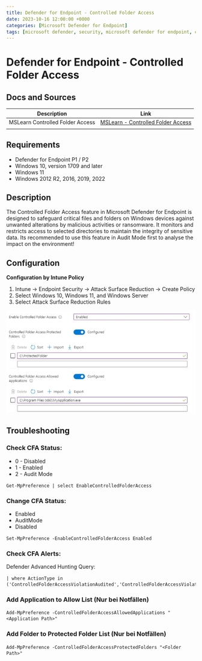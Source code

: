 ```yaml
---
title: Defender for Endpoint - Controlled Folder Access
date: 2023-10-16 12:00:00 +0000
categories: [Microsoft Defender for Endpoint]
tags: [microsoft defender, security, microsoft defender for endpoint, controlled folder access, attack surface reduction]     # TAG names should always be lowercase
---
```




# Defender for Endpoint - Controlled Folder Access

## Docs and Sources

| Description                     |     Link                                                                                                                                                                              |
| ------------------------------- | --------------------------------------------------------------------------------------------------------------------------------------------------------------------------------- |
| MSLearn Controlled Folder Access | [MSLearn - Controlled Folder Access](https://learn.microsoft.com/en-us/microsoft-365/security/defender-endpoint/controlled-folders?view=o365-worldwide)               |
|                                 |                                                                                                                                                                                   |

## Requirements

- Defender for Endpoint P1 / P2
- Windows 10, version 1709 and later
- Windows 11
- Windows 2012 R2, 2016, 2019, 2022

## Description

The Controlled Folder Access feature in Microsoft Defender for Endpoint is designed to safeguard critical files and folders on Windows devices against unwanted alterations by malicious activities or ransomware. It monitors and restricts access to selected directories to maintain the integrity of sensitive data. Its recommended to use this feature in Audit Mode first to analyse the impact on the environment!


## Configuration

**Configuration by Intune Policy**

1. Intune → Endpoint Security → Attack Surface Reduction → Create Policy
2. Select Windows 10, Windows 11, and Windows Server
3. Select Attack Surface Reduction Rules

![Controlled Folder Access Configuration](/img/posts/20231016/CFAconfig.png)


## Troubleshooting

### Check CFA Status:

- 0 - Disabled
- 1 - Enabled
- 2 - Audit Mode

```
Get-MpPreference | select EnableControlledFolderAccess
```

### Change CFA Status:

- Enabled
- AuditMode
- Disabled

```
Set-MpPreference -EnableControlledFolderAccess Enabled
```

### Check CFA Alerts:

Defender Advanced Hunting Query:

```DeviceEvents
| where ActionType in ('ControlledFolderAccessViolationAudited','ControlledFolderAccessViolationBlocked')
```

### Add Application to Allow List (Nur bei Notfällen)
```
Add-MpPreference -ControlledFolderAccessAllowedApplications "<Application Path>"
```

### Add Folder to Protected Folder List (Nur bei Notfällen)
```
Add-MpPreference -ControlledFolderAccessProtectedFolders "<Folder Path>"
```